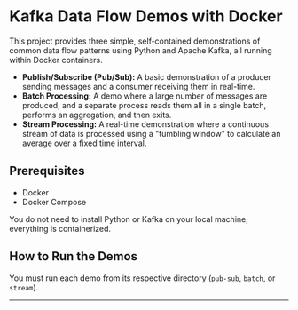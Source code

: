 # Kafka Data Flow Demos with Docker

This project provides three simple, self-contained demonstrations of common data flow patterns using Python and Apache Kafka, all running within Docker containers.

- **Publish/Subscribe (Pub/Sub):** A basic demonstration of a producer sending messages and a consumer receiving them in real-time.
- **Batch Processing:** A demo where a large number of messages are produced, and a separate process reads them all in a single batch, performs an aggregation, and then exits.
- **Stream Processing:** A real-time demonstration where a continuous stream of data is processed using a "tumbling window" to calculate an average over a fixed time interval.

## Prerequisites

- Docker
- Docker Compose

You do not need to install Python or Kafka on your local machine; everything is containerized.

## How to Run the Demos

You must run each demo from its respective directory (`pub-sub`, `batch`, or `stream`).

---
